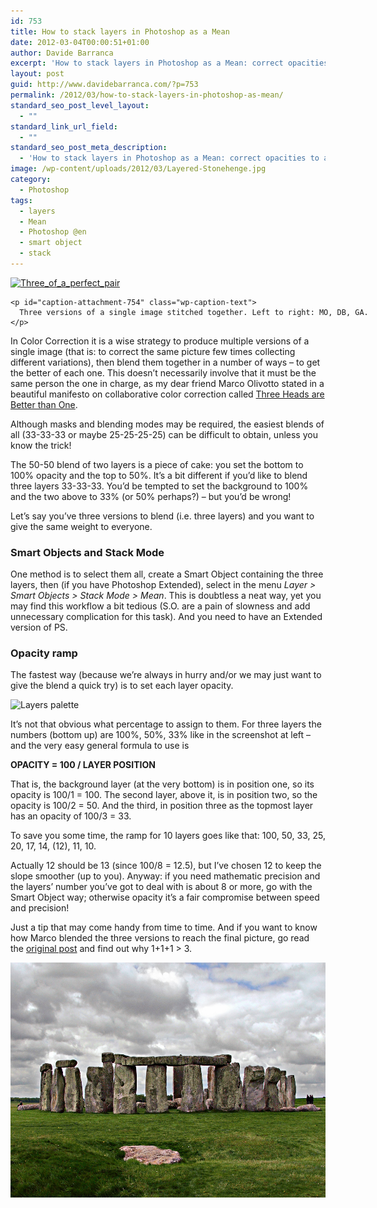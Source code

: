 ```yaml
---
id: 753
title: How to stack layers in Photoshop as a Mean
date: 2012-03-04T00:00:51+01:00
author: Davide Barranca
excerpt: 'How to stack layers in Photoshop as a Mean: correct opacities to assign, and the smart objects workaround'
layout: post
guid: http://www.davidebarranca.com/?p=753
permalink: /2012/03/how-to-stack-layers-in-photoshop-as-mean/
standard_seo_post_level_layout:
  - ""
standard_link_url_field:
  - ""
standard_seo_post_meta_description:
  - 'How to stack layers in Photoshop as a Mean: correct opacities to assign, and the smart objects workaround.'
image: /wp-content/uploads/2012/03/Layered-Stonehenge.jpg
category:
  - Photoshop
tags:
  - layers
  - Mean
  - Photoshop @en
  - smart object
  - stack
---
```

<div class="pf-content">
  <div id="attachment_754" style="width: 580px" class="wp-caption aligncenter">
    <a href="http://blog.rbg.bigano.com/2011/02/14/three-heads-are-better-than-one/" target="_blank"><img aria-describedby="caption-attachment-754" class=" wp-image-754  " style="border-style: initial; border-color: initial; border-width: 0px;" alt="Three_of_a_perfect_pair" src="/wp-content/uploads/2012/03/Three_of_a_perfect_pair.jpg" width="570" height="376" srcset="/wp-content/uploads/2012/03/Three_of_a_perfect_pair-150x99.jpg 150w, /wp-content/uploads/2012/03/Three_of_a_perfect_pair-300x199.jpg 300w" sizes="(max-width: 570px) 100vw, 570px" /></a>

    <p id="caption-attachment-754" class="wp-caption-text">
      Three versions of a single image stitched together. Left to right: MO, DB, GA.
    </p>
  </div>

  <p>
    In Color Correction it is a wise strategy to produce multiple versions of a single image (that is: to correct the same picture few times collecting different variations), then blend them together in a number of ways &#8211; to get the better of each one. This doesn&#8217;t necessarily involve that it must be the same person the one in charge, as my dear friend Marco Olivotto stated in a beautiful manifesto on collaborative color correction called <a title="Three Heads are Better than One" href="http://blog.rbg.bigano.com/2011/02/14/three-heads-are-better-than-one/" target="_blank">Three Heads are Better than One</a>.
  </p>

  <p>
    Although masks and blending modes may be required, the easiest blends of all (33-33-33 or maybe 25-25-25-25) can be difficult to obtain, unless you know the trick!
  </p>

  <p>
    <!--more-->
  </p>

  <p>
    The 50-50 blend of two layers is a piece of cake: you set the bottom to 100% opacity and the top to 50%. It&#8217;s a bit different if you&#8217;d like to blend three layers 33-33-33. You&#8217;d be tempted to set the background to 100% and the two above to 33% (or 50% perhaps?) &#8211; but you&#8217;d be wrong!
  </p>

  <p>
    Let&#8217;s say you&#8217;ve three versions to blend (i.e. three layers) and you want to give the same weight to everyone.
  </p>

  <h3>
    Smart Objects and Stack Mode
  </h3>

  <p>
    One method is to select them all, create a Smart Object containing the three layers, then (if you have Photoshop Extended), select in the menu <em>Layer > Smart Objects > Stack Mode > Mean</em>. This is doubtless a neat way, yet you may find this workflow a bit tedious (S.O. are a pain of slowness and add unnecessary complication for this task). And you need to have an Extended version of PS.
  </p>

  <h3>
    Opacity ramp
  </h3>

  <p>
    The fastest way (because we&#8217;re always in hurry and/or we may just want to give the blend a quick try) is to set each layer opacity.
  </p>

  <p>
    <img class="alignleft size-full wp-image-756" style="border-style: initial; border-color: initial; border-width: 0px;" alt="Layers palette" src="/wp-content/uploads/2012/03/layers.png" width="306" height="306" srcset="/wp-content/uploads/2012/03/layers.png 306w, /wp-content/uploads/2012/03/layers-150x150.png 150w, /wp-content/uploads/2012/03/layers-300x300.png 300w" sizes="(max-width: 306px) 100vw, 306px" />
  </p>

  <p>
    It&#8217;s not that obvious what percentage to assign to them. For three layers the numbers (bottom up) are 100%, 50%, 33% like in the screenshot at left &#8211; and the very easy general formula to use is
  </p>

  <p>
    <strong>OPACITY = 100 / LAYER POSITION</strong>
  </p>

  <p>
    That is, the background layer (at the very bottom) is in position one, so its opacity is 100/1 = 100. The second layer, above it, is in position two, so the opacity is 100/2 = 50. And the third, in position three as the topmost layer has an opacity of 100/3 = 33.
  </p>

  <p>
    To save you some time, the ramp for 10 layers goes like that: 100, 50, 33, 25, 20, 17, 14, (12), 11, 10.
  </p>

  <p>
    Actually 12 should be 13 (since 100/8 = 12.5), but I&#8217;ve chosen 12 to keep the slope smoother (up to you). Anyway: if you need mathematic precision and the layers&#8217; number you&#8217;ve got to deal with is about 8 or more, go with the Smart Object way; otherwise opacity it&#8217;s a fair compromise between speed and precision!
  </p>

  <p>
    Just a tip that may come handy from time to time. And if you want to know how Marco blended the three versions to reach the final picture, go read the <a title="Three Heads are Better than One" href="http://blog.rbg.bigano.com/2011/02/14/three-heads-are-better-than-one/" target="_blank">original post</a> and find out why 1+1+1 > 3.
  </p>

  <p>
    <a href="http://blog.rbg.bigano.com/2011/02/14/three-heads-are-better-than-one/" target="_blank"><img class="alignleft  wp-image-762" style="border-style: initial; border-color: initial; border-width: 0px;" alt="Layered Stonehenge" src="/wp-content/uploads/2012/03/Layered-Stonehenge.jpg" width="570" height="376" /></a>
  </p>

  <p>
    &nbsp;
  </p>
</div>
